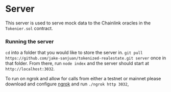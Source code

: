 # Server

This server is used to serve mock data to the Chainlink oracles in the `Tokenier.sol` contract.

### Running the server

`cd` into a folder that you would like to store the server in.  `git pull https://github.com/jake-sanjuan/tokenized-realestate.git server` once in that folder.  From there, run `node index` and the server should start at `http://localhost:3032`.

To run on ngrok and allow for calls from either a testnet or mainnet please download and configure [ngrok](https://ngrok.com/) and run `./ngrok http 3032`,
